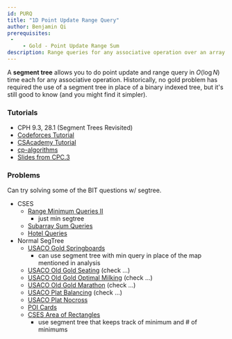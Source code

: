 ```yaml
---
id: PURQ
title: "1D Point Update Range Query"
author: Benjamin Qi
prerequisites: 
 - 
     - Gold - Point Update Range Sum
description: Range queries for any associative operation over an array with updates, using segment tree.
---
```


A **segment tree** allows you to do point update and range query in $O(\log N)$ time each for any associative operation. Historically, no gold problem has required the use of a segment tree in place of a binary indexed tree, but it's still good to know (and you might find it simpler).

### Tutorials

 - CPH 9.3, 28.1 (Segment Trees Revisited)
 - [Codeforces Tutorial](http://codeforces.com/blog/entry/18051)
 - [CSAcademy Tutorial](https://csacademy.com/lesson/segment_trees/)
 - [cp-algorithms](https://cp-algorithms.com/data_structures/segment_tree.html)
 - [Slides from CPC.3](https://github.com/SuprDewd/T-414-AFLV/tree/master/03_data_structures)

### Problems

Can try solving some of the BIT questions w/ segtree.

 - CSES
   - [Range Minimum Queries II](https://cses.fi/problemset/task/1649)
     - just min segtree
   - [Subarray Sum Queries](https://cses.fi/problemset/task/1190)
   - [Hotel Queries](https://cses.fi/problemset/task/1143)
 - Normal SegTree
   - [USACO Gold Springboards](http://www.usaco.org/index.php?page=viewproblem2&cpid=995)
     - can use segment tree with min query in place of the map mentioned in analysis
   - [USACO Old Gold Seating](http://www.usaco.org/index.php?page=viewproblem2&cpid=231) (check ...)
   - [USACO Old Gold Optimal Milking](http://www.usaco.org/index.php?page=viewproblem2&cpid=365) (check ...)
   - [USACO Old Gold Marathon](http://www.usaco.org/index.php?page=viewproblem2&cpid=495) (check ...)
   - [USACO Plat Balancing](http://www.usaco.org/index.php?page=viewproblem2&cpid=624) (check ...)
   - [USACO Plat Nocross](http://www.usaco.org/index.php?page=viewproblem2&cpid=721)
   - [POI Cards](https://szkopul.edu.pl/problemset/problem/qpsk3ygf8MU7D_1Es0oc_xd8/site/?key=statement) [](81)
   - [CSES Area of Rectangles](https://cses.fi/problemset/task/1741)
     - use segment tree that keeps track of minimum and # of minimums
